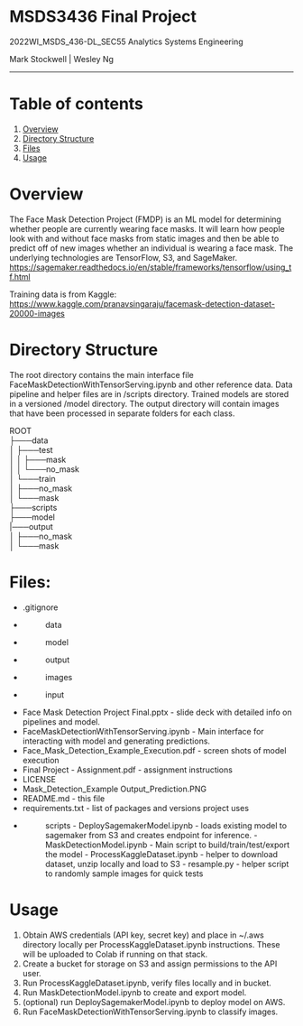 # MSDS3436 Final Project

2022WI_MSDS_436-DL_SEC55 Analytics Systems Engineering

Mark Stockwell | Wesley Ng

<hr>

# Table of contents
1. [Overview](#overview)
2. [Directory Structure](#directory)
3. [Files](#files)
4. [Usage](#usage)

# Overview<a name="overview"></a>
The Face Mask Detection Project (FMDP) is an ML model for determining whether people are currently wearing face masks. It will learn how people look with and without face masks from static images and then be able to predict off of new images whether an individual is wearing a face mask. The underlying technologies are TensorFlow, S3, and SageMaker. 
https://sagemaker.readthedocs.io/en/stable/frameworks/tensorflow/using_tf.html

Training data is from Kaggle: https://www.kaggle.com/pranavsingaraju/facemask-detection-dataset-20000-images

# Directory Structure<a name="directory"></a>
The root directory contains the main interface file FaceMaskDetectionWithTensorServing.ipynb and other reference data.  Data pipeline and helper files are in /scripts directory. Trained models are stored in a versioned /model directory.  The output directory will contain images that have been processed in separate folders for each class.

ROOT<br>
├───data<br>
│   ├───test<br>
│   │   ├───mask<br>
│   │   └───no_mask<br>
│   └───train<br>
│       ├───no_mask<br>
│       └───mask<br>
├───scripts<br>
├───model<br>
|───output<br>
│       ├───no_mask<br>
│       └───mask<br>

# Files:
- .gitignore
- <DIR>data
- <DIR>model
- <DIR>output
- <DIR>images
- <DIR>input
- Face Mask Detection Project Final.pptx - slide deck with detailed info on pipelines and model.
- FaceMaskDetectionWithTensorServing.ipynb - Main interface for interacting with model and generating predictions.
- Face_Mask_Detection_Example_Execution.pdf - screen shots of model execution
- Final Project - Assignment.pdf - assignment instructions
- LICENSE
- Mask_Detection_Example Output_Prediction.PNG
- README.md - this file
- requirements.txt - list of packages and versions project uses
- <DIR>scripts
  - DeploySagemakerModel.ipynb - loads existing model to sagemaker from S3 and creates endpoint for inference.
  - MaskDetectionModel.ipynb - Main script to build/train/test/export the model
  - ProcessKaggleDataset.ipynb - helper to download dataset, unzip locally and load to S3
  - resample.py - helper script to randomly sample images for quick tests

# Usage
1. Obtain AWS credentials (API key, secret key) and place in ~/.aws directory locally per ProcessKaggleDataset.ipynb instructions. These will be uploaded to Colab if running on that stack. 
  2. Create a bucket for storage on S3 and assign permissions to the API user.
  3. Run ProcessKaggleDataset.ipynb, verify files locally and in bucket.
  4. Run MaskDetectionModel.ipynb to create and export model.
  5. (optional) run DeploySagemakerModel.ipynb to deploy model on AWS.
  6. Run FaceMaskDetectionWithTensorServing.ipynb to classify images.
